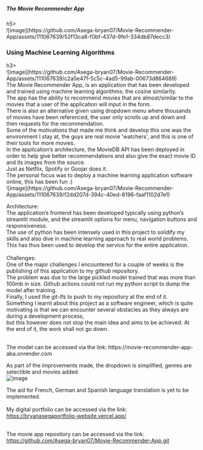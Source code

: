 <h5>The Movie Recommender App</h5>h5> <br>
![image](https://github.com/Asega-bryan07/Movie-Recommender-App/assets/111067639/52f13ca8-f0bf-437d-9fe1-334db87decc3)

<h3>Using Machine Learning Algorithms</h3>h3>
<br>
![image](https://github.com/Asega-bryan07/Movie-Recommender-App/assets/111067639/c2a5e47f-5c5c-4ad5-99ab-00673d864689)
 <br>
The Movie Recommender App, is an application that has been developed and trained using machine learning algorithms; the cosine similarity. <br>
The app has the ability to recommend movies that are almost/similar to the movies that a user of the application will input in the form.  <br>
There is also an alternative given using dropdown menu where thousands of movies have been referenced, the user only scrolls up and down and then requests for the recommendation.
 <br>
Some of the motivations that made me think and develop this one was the environment I stay at, the guys are real movie 'watchers', and this is one of their tools for more movies. <br>
In the application’s architecture, the MovieDB API has been deployed in order to help give better recommendations and also give the exact movie ID and its images from the source. <br>
Just as Netflix, Spotify or Goojar does it. <br>
The personal focus was to deploy a machine learning application software online, this has been fun :) <br>
![image](https://github.com/Asega-bryan07/Movie-Recommender-App/assets/111067639/f2dd207d-394c-40ed-8196-faaf1102d7e1)

Architecture:
 <br>
The application’s frontend has been developed typically using python’s streamlit module, and the streamlit options for menu, navigation buttons and responsiveness. <br>
The use of python has been intensely used in this project to solidify my skills and also dive in machine learning approach to real world problems. <br>
This has thus been used to develop the service for the entire application. <br>
 <br>
Challenges:
 <br>
One of the major challenges I encountered for a couple of weeks is the publishing of this application to my github repository.  <br>
The problem was due to the large pickled model trained that was more than 100mb in size. Github actions could not run my python script to dump the model after training. <br>
Finally, I used the git-lfs to push to my repository at the end of it. <br>
Something I learnt about this project as a software engineer, which is quite motivating is that we can encounter several obstacles as they always are during a development process,
 <br>but this however does not stop the main idea and aims to be achieved. At the end of it, the work shall not go down.

 <br>
The model can be accessed via the link: https://movie-recommender-app-aba.onrender.com  <br>

As part of the improvements made, the dropdown is simplified, genres are selectible and movies added <br>
![image](https://github.com/Asega-bryan07/Movie-Recommender-App/assets/111067639/f3adc723-f371-416b-88f4-8b225e95bf31)

The aid for French, German and Spanish language translation is yet to be implemented. <br>
 <br> My digital portfolio can be accessed via the link: https://bryanasegaportfolio-website.vercel.app/

 <br>The movie app repository can be accessed via the link: https://github.com/Asega-bryan07/Movie-Recommender-App.git
